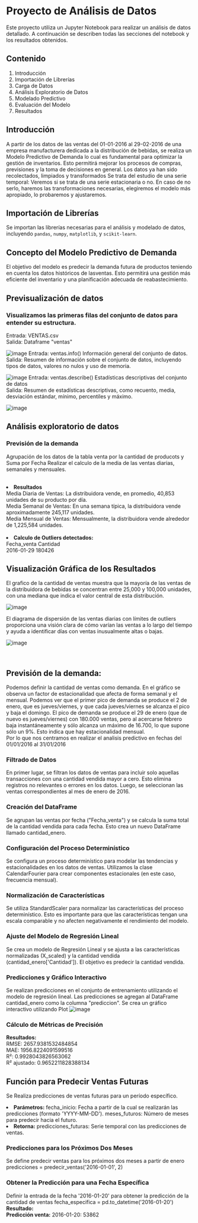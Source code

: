 # Proyecto de Análisis de Datos

Este proyecto utiliza un Jupyter Notebook para realizar un análisis de datos detallado. A continuación se describen todas las secciones del notebook y los resultados obtenidos.

## Contenido

1. Introducción
2. Importación de Librerías
3. Carga de Datos
4. Análisis Exploratorio de Datos
5. Modelado Predictivo
6. Evaluación del Modelo
7. Resultados

## Introducción

A partir de los datos de las ventas del 01-01-2016 al 29-02-2016 de una empresa manufacturera dedicada a la distribución de bebidas, se realiza un Modelo Predictivo de Demanda lo cual es fundamental para optimizar la gestión de inventarios.
Esto permitirá mejorar los procesos de compras, previsiones y la toma de decisiones en general.
Los datos ya han sido recolectados, limpiados y transformados Se trata del estudio de una serie temporal: Veremos si se trata de una serie estacionaria o no. En caso de no serlo, haremos las transformaciones necesarias, elegiremos el modelo más apropiado, lo probaremos y ajustaremos.

## Importación de Librerías

Se importan las librerías necesarias para el análisis y modelado de datos, incluyendo `pandas`, `numpy`, `matplotlib`, y `scikit-learn`.

## Concepto del Modelo Predictivo de Demanda
El objetivo del modelo es predecir la demanda futura de productos teniendo en cuenta los datos históricos de lasventas.
Esto permitirá una gestión más eficiente del inventario y una planificación adecuada de reabastecimiento.

## Previsualización de datos
### Visualizamos las primeras filas del conjunto de datos para entender su estructura.
Entrada: VENTAS.csv<br>
Salida: Dataframe "ventas"<br>

![image](https://github.com/leymilena2531/Proyecto-Final-Distribuidora-Oasis-/assets/30348827/09029698-6cce-4c54-8a6c-5b53a2991ee2)
Entrada: ventas.info() Información general del conjunto de datos.<br>
Salida: Resumen de información sobre el conjunto de datos, incluyendo tipos de datos, valores no nulos y uso de memoria.<br>

![image](https://github.com/leymilena2531/Proyecto-Final-Distribuidora-Oasis-/assets/30348827/07cb96ed-20c8-4746-9714-9b3ad7a8c39e)
Entrada: ventas.describe() Estadísticas descriptivas del conjunto de datos<br>
Salida: Resumen de estadísticas descriptivas, como recuento, media, desviación estándar, mínimo, percentiles y máximo.<br>

![image](https://github.com/leymilena2531/Proyecto-Final-Distribuidora-Oasis-/assets/30348827/8f0768ab-daa4-4533-8113-b6c98878acc2)

## Análisis exploratorio de datos
### Previsión de la demanda
Agrupación de los datos de la tabla venta por la cantidad de producots y Suma por Fecha
Realizar el calculo de la media de las ventas diarias, semanales y mensuales.<br>
<br>
<li><b>Resultados </b><br>
Media Diaria de Ventas: La distribuidora vende, en promedio, 40,853 unidades de su producto por día.<br>
Media Semanal de Ventas: En una semana típica, la distribuidora vende aproximadamente 245,117 unidades. <br>
Media Mensual de Ventas: Mensualmente, la distribuidora vende alrededor de 1,225,584 unidades. <br>
<br>
<li><b>Calculo de Outliers detectados: </b><br>
 Fecha_venta    Cantidad<br>
 2016-01-29     180426 <br>

## Visualización Gráfica de los Resultados <br>
El grafico de la cantidad de ventas muestra que la mayoría de las ventas de la distribuidora de bebidas se concentran entre 25,000 y 100,000 unidades, con una mediana que indica el valor central de esta distribución.
  
 ![image](https://github.com/leymilena2531/Proyecto-Final-Distribuidora-Oasis-/assets/30348827/b10368ed-2bbb-49b0-be97-2d7ee56830d1)

El diagrama de dispersión de las ventas diarias con límites de outliers proporciona una visión clara de cómo varían las ventas a lo largo del tiempo y ayuda a identificar días con ventas inusualmente altas o bajas.

 ![image](https://github.com/leymilena2531/Proyecto-Final-Distribuidora-Oasis-/assets/30348827/16edaf86-096f-4053-a1ee-e257045017d8)

<br>

## Previsión de la demanda: <br>
Podemos definir la cantidad de ventas como demanda. En el gráfico se observa un factor de estacionalidad que afecta de forma semanal y el mensual.
Podemos ver que el primer pico de demanda se produce el 2 de enero, que es jueves/viernes, y que cada jueves/viernes se alcanza el pico y baja el domingo. El pico de demanda se produce el 29 de enero (que de nuevo es jueves/viernes) con 180.000 ventas, pero al acercarse febrero baja instantáneamente y sólo alcanza un máximo de 16.700, lo que supone sólo un 9%. Esto indica que hay estacionalidad mensual.<br>
Por lo que nos centramos en realizar el analisis predictivo en fechas del 01/01/2016 al 31/01/2016

### Filtrado de Datos
En primer lugar, se filtran los datos de ventas para incluir solo aquellas transacciones con una cantidad vendida mayor a cero. Esto elimina registros no relevantes o errores en los datos.
Luego, se seleccionan las ventas correspondientes al mes de enero de 2016.
### Creación del DataFrame
Se agrupan las ventas por fecha ("Fecha_venta") y se calcula la suma total de la cantidad vendida para cada fecha. Esto crea un nuevo DataFrame llamado cantidad_enero.
### Configuración del Proceso Determinístico
Se configura un proceso determinístico para modelar las tendencias y estacionalidades en los datos de ventas. Utilizamos la clase CalendarFourier para crear componentes estacionales (en este caso, frecuencia mensual).
### Normalización de Características
Se utiliza StandardScaler para normalizar las características del proceso determinístico. Esto es importante para que las características tengan una escala comparable y no afecten negativamente el rendimiento del modelo.
### Ajuste del Modelo de Regresión Lineal
Se crea un modelo de Regresión Lineal y se ajusta a las características normalizadas (X_scaled) y la cantidad vendida (cantidad_enero['Cantidad']). El objetivo es predecir la cantidad vendida.
### Predicciones y Gráfico Interactivo
Se realizan predicciones en el conjunto de entrenamiento utilizando el modelo de regresión lineal.
Las predicciones se agregan al DataFrame cantidad_enero como la columna "prediccion".
Se crea un gráfico interactivo utilizando Plot
![image](https://github.com/leymilena2531/Proyecto-Final-Distribuidora-Oasis-/assets/30348827/17a9b6c7-11c8-4a8a-a13c-7b813fdd72f3)
### Cálculo de Métricas de Precisión
<b>Resultados: </b><br>
RMSE: 2657.9381532484854<br>
MAE: 1956.8224091599516<br>
R²: 0.9928043826563062<br>
R² ajustado: 0.9652211828388134<br>

## Función para Predecir Ventas Futuras
Se Realiza predicciones de ventas futuras para un período específico.
<li><b>Parámetros:</b>
fecha_inicio: Fecha a partir de la cual se realizarán las predicciones (formato 'YYYY-MM-DD').
meses_futuros: Número de meses para predecir hacia el futuro.
<li><b>Retorna:</b>
predicciones_futuras: Serie temporal con las predicciones de ventas.

 ###  Predicciones para los Próximos Dos Meses
Se define predecir ventas para los próximos dos meses a partir de enero
predicciones = predecir_ventas('2016-01-01', 2)

### Obtener la Predicción para una Fecha Específica
Definir la entrada de la fecha '2016-01-20' para obtener la predicción de la cantidad de ventas
fecha_especifica = pd.to_datetime('2016-01-20')
<b>Resultado: </b><br>
<b>Predicción venta:</b> 2016-01-20: 53862







